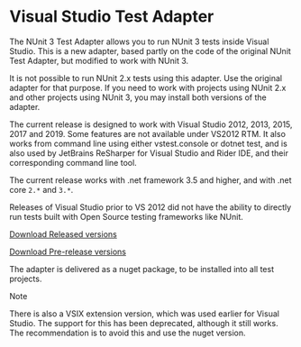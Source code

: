 # Visual Studio Test Adapter

The NUnit 3 Test Adapter allows you to run NUnit 3 tests inside Visual Studio. This is a new adapter, based partly on the code of the original NUnit Test Adapter, but modified to work with NUnit 3.

It is not possible to run NUnit 2.x tests using this adapter. Use the original adapter for that purpose. If you need to work with projects using NUnit 2.x and other projects using NUnit 3, you may install both versions of the adapter.

The current release is designed to work with Visual Studio 2012, 2013, 2015, 2017 and 2019. Some features are not available under VS2012 RTM. It also works from command line using either vstest.console or dotnet test, and is also used by JetBrains ReSharper for Visual Studio and Rider IDE, and their corresponding command line tool.

The current release works with .net framework 3.5 and higher, and with .net core `2.*` and `3.*`.

Releases of Visual Studio prior to VS 2012 did not have the ability to directly run tests built with Open Source testing frameworks like NUnit.

[Download Released versions](https://www.nuget.org/packages/NUnit3TestAdapter/)

[Download Pre-release versions](https://www.myget.org/feed/nunit/package/nuget/NUnit3TestAdapter)

The adapter is delivered as a nuget package, to be installed into all test projects.  

> [!NOTE]
> There is also a VSIX extension version, which was used earlier for Visual Studio. The support for this has been deprecated, although it still works. The recommendation is to avoid this and use the nuget version.
